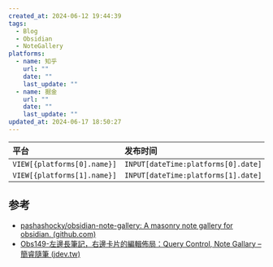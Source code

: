 ```yaml
---
created_at: 2024-06-12 19:44:39
tags:
  - Blog
  - Obsidian
  - NoteGallery
platforms:
  - name: 知乎
    url: ""
    date: ""
    last_update: ""
  - name: 掘金
    url: ""
    date: ""
    last_update: ""
updated_at: 2024-06-17 18:50:27
---
```


| 平台                        | 发布时间                            | 更新时间                                   | 文章地址                       |
|:--------------------------- |:----------------------------------- |:------------------------------------------ |:------------------------------ |
| `VIEW[{platforms[0].name}]` | `INPUT[dateTime:platforms[0].date]` | `INPUT[dateTime:platforms[0].last_update]` | `INPUT[text:platforms[0].url]` |
| `VIEW[{platforms[1].name}]` | `INPUT[dateTime:platforms[1].date]` | `INPUT[dateTime:platforms[1].last_update]` | `INPUT[text:platforms[1].url]` |

## 参考

- [pashashocky/obsidian-note-gallery: A masonry note gallery for obsidian. (github.com)](https://github.com/pashashocky/obsidian-note-gallery)
- [Obs149-左邊長筆記，右邊卡片的編輯佈局：Query Control, Note Gallary – 簡睿隨筆 (jdev.tw)](https://jdev.tw/blog/8298/longform-note-writing-query-control-note-gallery)
